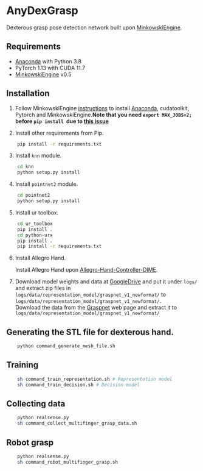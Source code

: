 # AnyDexGrasp
Dexterous grasp pose detection network built upon [MinkowskiEngine](https://github.com/NVIDIA/MinkowskiEngine).

## Requirements
- [Anaconda](https://www.anaconda.com/) with Python 3.8
- PyTorch 1.13 with CUDA 11.7
- [MinkowskiEngine](https://github.com/NVIDIA/MinkowskiEngine) v0.5

## Installation
1. Follow MinkowskiEngine [instructions](https://github.com/NVIDIA/MinkowskiEngine#anaconda) to install [Anaconda](https://www.anaconda.com/), cudatoolkit, Pytorch and MinkowskiEngine.**Note that you need ``export MAX_JOBS=2;`` before ``pip install ``due to [this issue](https://github.com/NVIDIA/MinkowskiEngine/issues/228)**

2. Install other requirements from Pip.
```bash
    pip install -r requirements.txt
```

3. Install ``knn`` module.
```bash
    cd knn
    python setup.py install
```

4. Install ``pointnet2`` module.
```bash
    cd pointnet2
    python setup.py install
```

5. Install ur toolbox.
```bash
    cd ur_toolbox
    pip install .
    cd python-urx
    pip install .
    pip install -r requirements.txt
```
6. Install Allegro Hand.

   Install Allegro Hand upon [Allegro-Hand-Controller-DIME](https://github.com/NYU-robot-learning/Allegro-Hand-Controller-DIME).

7. Download model weights and data at [GoogleDrive](https://drive.google.com/drive/folders/1XfJmEkg29vq7swCndnS_B0Y4djwWhZRo) and put it under ``logs/`` and extract zip files in ``logs/data/representation_model/graspnet_v1_newformat/`` to ``logs/data/representation_model/graspnet_v1_newformat/``.   
   Download the data from the [Graspnet](https://graspnet.net/datasets.html) web page and extract it to ``logs/data/representation_model/graspnet_v1_newformat/``

## Generating the STL file for dexterous hand.
```bash
    python command_generate_mesh_file.sh
```

## Training
```bash
    sh command_train_representation.sh # Representation model
    sh command_train_decision.sh # Decision model
```


## Collecting data
```bash
    python realsense.py
    sh command_collect_multifinger_grasp_data.sh
```


## Robot grasp
```bash
    python realsense.py
    sh command_robot_multifinger_grasp.sh
```

